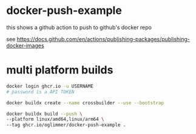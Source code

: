 # docker-push-example

this shows a github action to push to github's docker repo

see https://docs.github.com/en/actions/publishing-packages/publishing-docker-images

# multi platform builds

```bash
docker login ghcr.io -u USERNAME
# password is a API TOKEN

docker buildx create --name crossbuilder --use --bootstrap

docker buildx build --push \
--platform linux/amd64,linux/arm64 \
--tag ghcr.io/oglimmer/docker-push-example .

```

